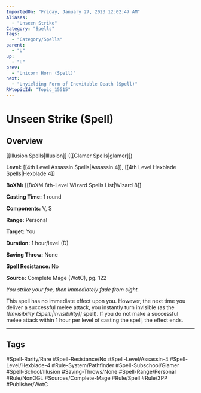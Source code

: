 ```yaml
---
ImportedOn: "Friday, January 27, 2023 12:02:47 AM"
Aliases:
  - "Unseen Strike"
Category: "Spells"
Tags:
  - "Category/Spells"
parent:
  - "U"
up:
  - "U"
prev:
  - "Unicorn Horn (Spell)"
next:
  - "Unyielding Form of Inevitable Death (Spell)"
RWtopicId: "Topic_15515"
---
```

# Unseen Strike (Spell)
## Overview
[[Illusion Spells|Illusion]] ([[Glamer Spells|glamer]])

**Level:** [[4th Level Assassin Spells|Assassin 4]], [[4th Level Hexblade Spells|Hexblade 4]]

**BoXM:** [[BoXM 8th-Level Wizard Spells List|Wizard 8]]

**Casting Time:** 1 round

**Components:** V, S

**Range:** Personal

**Target:** You

**Duration:** 1 hour/level (D)

**Saving Throw:** None

**Spell Resistance:** No

**Source:** Complete Mage (WotC)­, pg. 122

*You strike your foe, then immediately fade from sight.*

This spell has no immediate effect upon you. However, the next time you deliver a successful melee attack, you instantly turn invisible (as the *[[Invisibility (Spell)|invisibility]]* spell). If you do not make a successful melee attack within 1 hour per level of casting the spell, the effect ends.


---
## Tags
#Spell-Rarity/Rare #Spell-Resistance/No #Spell-Level/Assassin-4 #Spell-Level/Hexblade-4 #Rule-System/Pathfinder #Spell-Subschool/Glamer #Spell-School/Illusion #Saving-Throws/None #Spell-Range/Personal #Rule/NonOGL #Sources/Complete-Mage #Rule/Spell #Rule/3PP #Publisher/WotC

